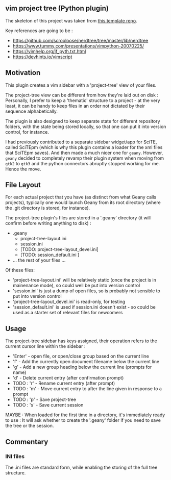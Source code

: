 ## vim project tree (Python plugin)

The skeleton of this project was taken from [this template repo](https://github.com/mdda/vim-plugin-python).

Key references are going to be :
*  https://github.com/scrooloose/nerdtree/tree/master/lib/nerdtree
*  https://www.tummy.com/presentations/vimpython-20070225/
*  https://vimhelp.org/if_pyth.txt.html
*  https://devhints.io/vimscript



## Motivation 

This plugin creates a vim sidebar with a 'project-tree' view of your files.  

The project-tree view can be different from how they're laid out on disk : 
Personally, I prefer to keep a 'thematic' structure to a project - 
at the very least, it can be handy to keep files in an order not dictated by their sequence alphabetically.

<!-- ![Screenshot](./img/geany-project-tree_screenshot-1.png?raw=true)  !-->

The plugin is also designed to keep separate state for different repository folders, with the state being stored locally, 
so that one can put it into version control, for instance.

I had previously contributed to a separate sidebar widget/app for SciTE, called SciTEpm (which is why this plugin
contains a loader for the xml files that SciTEpm saves).  And then made a much nicer one for `geany`.  However,
`geany` decided to completely revamp their plugin system when moving from `gtk2` to `gtk3` and the 
python connectors abruptly stopped working for me.  Hence the move.


## File Layout

For each actual project that you have (as distinct from what Geany calls projects), typically one would 
launch Geany from its root directory (where the .git directory is stored, for instance).

The project-tree plugin's files are stored in a '.geany' directory (it will confirm before writing anything to disk) :

 * .geany
   + project-tree-layout.ini
   + session.ini
   + [TODO: project-tree-layout_devel.ini]
   + [TODO: session_default.ini ] 
 * ... the rest of your files ...

Of these files:
 * 'project-tree-layout.ini' will be relatively static (once the project is in mainenance mode), so could well be put into version control
 * 'session.ini' is just a dump of open files, so is probably not sensible to put into version control
 * 'project-tree-layout_devel.ini' is read-only, for testing
 * 'session_default.ini' is used if session.ini doesn't exist - so could be used as a starter set of relevant files for newcomers
 
 
## Usage 

The project-tree sidebar has keys assigned, their operation refers to the current cursor line within the sidebar :
 * 'Enter' - open file, or open/close group based on the current line
 * 'f' - Add the currently open document filename below the current line
 * 'g' - Add a new group heading below the current line (prompts for name)
 * 'd' - Delete current entry (after confirmation prompt)
 * TODO : 'r' - Rename current entry (after prompt)
 * TODO : 'm' - Move current entry to after the line given in response to a prompt
 * TODO : 'p' - Save project-tree
 * TODO : 's' - Save current session
 
MAYBE : When loaded for the first time in a directory, it's immediately ready to use : It will ask whether to create the 
'.geany' folder if you need to save the tree or the session.


## Commentary

### INI files

The .ini files are standard form, while enabling the storing of the full tree structure.


